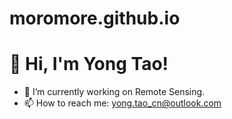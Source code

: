 # moromore.github.io
# 👋 Hi, I'm Yong Tao!

- 🔭 I’m currently working on Remote Sensing.
- 📫 How to reach me: yong.tao_cn@outlook.com
